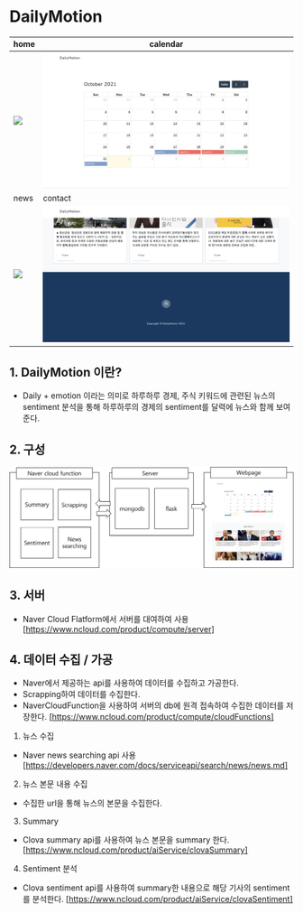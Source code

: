 # DailyMotion
|home|calendar|
|----|----|
|<img src="https://github.com/LIMM036/my_news_webpage/blob/master/images/home.png">|<img src="https://github.com/LIMM036/my_news_webpage/blob/master/images/calendar.png">|
|news|contact|
|<img src="https://github.com/LIMM036/my_news_webpage/blob/master/images/news.png">|<img src="https://github.com/LIMM036/my_news_webpage/blob/master/images/contact.png">|

## 1. DailyMotion 이란?

- Daily + emotion 이라는 의미로 하루하루 경제, 주식 키워드에 관련된 뉴스의 sentiment 분석을 통해 하루하루의 경제의 sentiment를 달력에 뉴스와 함께 보여준다.

## 2. 구성

![](https://github.com/LIMM036/my_news_webpage/blob/master/images/configuration.png)

## 3. 서버
- Naver Cloud Flatform에서 서버를 대여하여 사용 [https://www.ncloud.com/product/compute/server]


## 4. 데이터 수집 / 가공  
 - Naver에서 제공하는 api를 사용하여 데이터를 수집하고 가공한다.  
 - Scrapping하여 데이터를 수집한다.  
 - NaverCloudFunction을 사용하여 서버의 db에 원격 접속하여 수집한 데이터를 저장한다. [https://www.ncloud.com/product/compute/cloudFunctions]


  1. 뉴스 수집  
  - Naver news searching api 사용 [https://developers.naver.com/docs/serviceapi/search/news/news.md]

  2. 뉴스 본문 내용 수집  
  - 수집한 url을 통해 뉴스의 본문을 수집한다.

  3. Summary  
  - Clova summary api를 사용하여 뉴스 본문을 summary 한다. [https://www.ncloud.com/product/aiService/clovaSummary]

  4. Sentiment 분석  
  - Clova sentiment api를 사용하여 summary한 내용으로 해당 기사의 sentiment를 분석한다. [https://www.ncloud.com/product/aiService/clovaSentiment]
